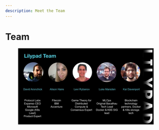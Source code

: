 ```yaml
---
description: Meet the Team
---
```


# Team

<figure><img src="../.gitbook/assets/Team Slide.jpeg" alt=""><figcaption></figcaption></figure>
